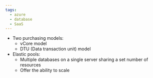 ```yaml
---
tags:
  - azure
  - database
  - SaaS
---
```

- Two purchasing models:
	- vCore model
	- DTU (Data transaction unit) model
- Elastic pools:
	- Multiple databases on a single server sharing a set number of resources
	- Offer the ability to scale